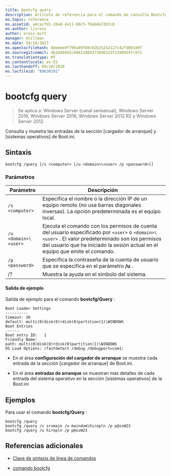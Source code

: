 ```yaml
---
title: bootcfg query
description: Artículo de referencia para el comando de consulta Bootcfg, que consulta y muestra las entradas de la sección del cargador de arranque y del sistema operativo de Boot.ini.
ms.topic: reference
ms.assetid: a4cacfd1-10a6-4a11-b0c5-f8abde72bfc8
ms.author: lizross
author: eross-msft
manager: mtillman
ms.date: 10/16/2017
ms.openlocfilehash: 8debee9f799a89f80c82b25242127c42fd00189f
ms.sourcegitcommit: db2d46842c68813d043738d6523f13d8454fc972
ms.translationtype: MT
ms.contentlocale: es-ES
ms.lasthandoff: 09/10/2020
ms.locfileid: "89630191"
---
```

# <a name="bootcfg-query"></a>bootcfg query

> Se aplica a: Windows Server (canal semianual), Windows Server 2019, Windows Server 2016, Windows Server 2012 R2 y Windows Server 2012

Consulta y muestra las entradas de la sección [cargador de arranque] y [sistemas operativos] de Boot.ini.

## <a name="syntax"></a>Sintaxis

```
bootcfg /query [/s <computer> [/u <domain>\<user> /p <password>]]
```

### <a name="parameters"></a>Parámetros

| Parámetro | Descripción |
| --------- | ----------- |
| `/s <computer>` | Especifica el nombre o la dirección IP de un equipo remoto (no use barras diagonales inversas). La opción predeterminada es el equipo local. |
| `/u <domain>\<user>`  | Ejecuta el comando con los permisos de cuenta del usuario especificado por `<user>` o `<domain>\<user>` . El valor predeterminado son los permisos del usuario que ha iniciado la sesión actual en el equipo que emite el comando. |
| `/p <password>` | Especifica la contraseña de la cuenta de usuario que se especifica en el parámetro **/u** . |
| /? | Muestra la ayuda en el símbolo del sistema. |

#### <a name="sample-output"></a>Salida de ejemplo

Salida de ejemplo para el comando **bootcfg/Query** :

```
Boot Loader Settings
----------
timeout: 30
default: multi(0)disk(0)rdisk(0)partition(1)\WINDOWS
Boot Entries
------
Boot entry ID:   1
Friendly Name:
path: multi(0)disk(0)rdisk(0)partition(1)\WINDOWS
OS Load Options: /fastdetect /debug /debugport=com1:
```

- En el área **configuración del cargador de arranque** se muestra cada entrada de la sección [cargador de arranque] de Boot.ini.

- En el área **entradas de arranque** se muestran más detalles de cada entrada del sistema operativo en la sección [sistemas operativos] de la Boot.ini

## <a name="examples"></a>Ejemplos

Para usar el comando **bootcfg/Query** :

```
bootcfg /query
bootcfg /query /s srvmain /u maindom\hiropln /p p@ssW23
bootcfg /query /u hiropln /p p@ssW23
```

## <a name="additional-references"></a>Referencias adicionales

- [Clave de sintaxis de línea de comandos](command-line-syntax-key.md)

- [comando bootcfg](bootcfg.md)

